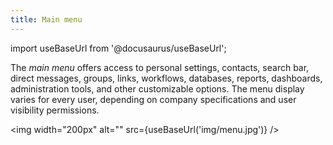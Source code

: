 ```yaml
---
title: Main menu
---
```

import useBaseUrl from '@docusaurus/useBaseUrl'; 

The _main menu_ offers access to personal settings, contacts, search bar, direct messages, groups, links, workflows, databases, reports, dashboards, administration tools, and other customizable options. The menu display varies for every user, depending on company specifications and user visibility permissions.

<!-- TODO __make image diagram of menu bar like here: https://slack.zendesk.com/hc/article_attachments/360092361134/slack_desktop_experience.png__ -->

<img width="200px" alt="" src={useBaseUrl('img/menu.jpg')} /> 